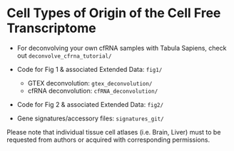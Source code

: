 # Cell Types of Origin of the Cell Free Transcriptome

* For deconvolving your own cfRNA samples with Tabula Sapiens, check out ```deconvolve_cfrna_tutorial/```

* Code for Fig 1 & associated Extended Data: ```fig1/``` 
	- GTEX deconvolution: ```gtex_deconvolution/``` 
	- cfRNA deconvolution: ```cfRNA_deconvolution/```

* Code for Fig 2 & associated Extended Data: ```fig2/``` 

* Gene signatures/accessory files: ```signatures_git/```   


Please note that individual tissue cell atlases (i.e. Brain, Liver) must to be requested from authors or acquired with corresponding permissions.
